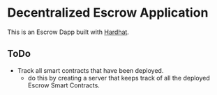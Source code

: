 # Decentralized Escrow Application

This is an Escrow Dapp built with [Hardhat](https://hardhat.org/).

## ToDo

- Track all smart contracts that have been deployed.
  - do this by creating a server that keeps track of all the deployed Escrow Smart Contracts.
